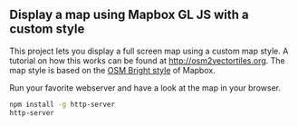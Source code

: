 ## Display a map using Mapbox GL JS with a custom style

This project lets you display a full screen map using a custom map style. A tutorial on how this works can be found at http://osm2vectortiles.org. The map style is based on the [OSM Bright style](https://github.com/mapbox/mapbox-gl-styles) of Mapbox.

Run your favorite webserver and have a look at the map in your browser.

```bash
npm install -g http-server
http-server
```
